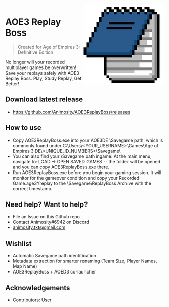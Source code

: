<img src="src/anim.png" align="right" width=256 />

# AOE3 Replay Boss 
> Created for Age of Empires 3: Definitive Edition

No longer will your recorded multiplayer games be overwritten! Save your replays safely with AOE3 Replay Boss. 
Play, Study Replay, Get Better!

## Download latest release
- https://github.com/Animosity/AOE3ReplayBoss/releases

## How to use
- Copy AOE3ReplayBoss.exe into your AOE3DE \Savegame path, which is commonly found under C:\Users\\<YOUR_USERNAME>\Games\Age of Empires 3 DE\\<UNIQUE_ID_NUMBERS>\Savegame\
- You can also find your \Savegame path ingame: At the main menu, navigate to: LOAD -> OPEN SAVED GAMES -- the folder will be opened and you can copy AOE3ReplayBoss.exe there.
- Run AOE3ReplayBoss.exe before you begin your gaming session. It will monitor for the gameover condition and copy your Recorded Game.age3Yreplay to the \Savegame\ReplayBoss Archive with the correct timestamp.

## Need help? Want to help?
- File an Issue on this Github repo
- Contact Animosity#6942 on Discord
- animosity.txt@gmail.com

## Wishlist
- Automatic Savegame path identification
- Metadata extraction for smarter renaming (Team Size, Player Names, Map Name)
- AOE3ReplayBoss + AOED3 co-launcher

## Acknowledgements
- Contributors: User
